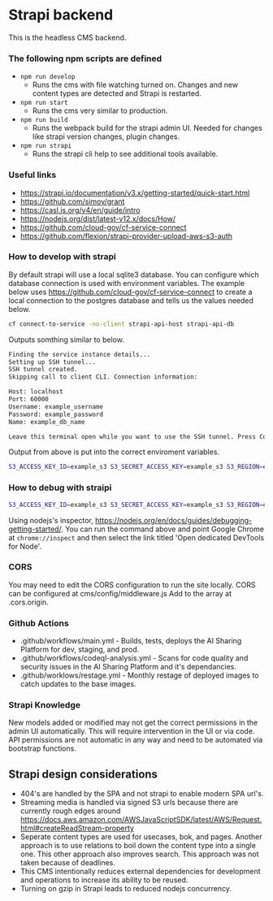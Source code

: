 # Strapi backend

This is the headless CMS backend.

### The following npm scripts are defined

 * `npm run develop`
    * Runs the cms with file watching turned on. Changes and new content types are detected and Strapi is restarted.
 * `npm run start`
    * Runs the cms very similar to production.
 * `npm run build`
    * Runs the webpack build for the strapi admin UI. Needed for changes like strapi version changes, plugin changes.
 * `npm run strapi`
    * Runs the strapi cli help to see additional tools available.

### Useful links

 + https://strapi.io/documentation/v3.x/getting-started/quick-start.html
 + https://github.com/simov/grant
 + https://casl.js.org/v4/en/guide/intro
 + https://nodejs.org/dist/latest-v12.x/docs/How/
 + https://github.com/cloud-gov/cf-service-connect
 + https://github.com/flexion/strapi-provider-upload-aws-s3-auth

### How to develop with strapi

By default strapi will use a local sqlite3 database. You can configure which database connection is used with environment variables. The example below uses https://github.com/cloud-gov/cf-service-connect to create a local connection to the postgres database and tells us the values needed below.

```bash
cf connect-to-service -no-client strapi-api-host strapi-api-db
```

Outputs somthing similar to below.

```bash
Finding the service instance details...
Setting up SSH tunnel...
SSH tunnel created.
Skipping call to client CLI. Connection information:

Host: localhost
Port: 60000
Username: example_username
Password: example_password
Name: example_db_name

Leave this terminal open while you want to use the SSH tunnel. Press Control-C to stop.
```

Output from above is put into the correct enviroment variables.

```bash
S3_ACCESS_KEY_ID=example_s3 S3_SECRET_ACCESS_KEY=example_s3 S3_REGION=example_s3 S3_BUCKET=example_s3 NODE_ENV=development CF_FAKE=1 DATABASE_NAME=example_db_name DATABASE_USERNAME=example_username DATABASE_PASSWORD=example_password DATABASE_PORT=60000 npm run develop
```

### How to debug with straipi

```bash
S3_ACCESS_KEY_ID=example_s3 S3_SECRET_ACCESS_KEY=example_s3 S3_REGION=example_s3 S3_BUCKET=example_s3 NODE_ENV=development CF_FAKE=1 DATABASE_NAME=example_db_name DATABASE_USERNAME=example_username DATABASE_PASSWORD=example_password DATABASE_PORT=60000 node --inspect ./node_modules/.bin/strapi start
```

Using nodejs's inspector, https://nodejs.org/en/docs/guides/debugging-getting-started/. You can run the command above and point Google Chrome at `chrome://inspect` and then select the link titled 'Open dedicated DevTools for Node'.

### CORS

You may need to edit the CORS configuration to run the site locally. CORS can be configured at cms/config/middleware.js Add to the array at .cors.origin.

### Github Actions

 * .github/workflows/main.yml - Builds, tests, deploys the AI Sharing Platform for dev, staging, and prod.
 * .github/workflows/codeql-analysis.yml - Scans for code quality and security issues in the AI Sharing Platform and it's dependancies.
 * .github/worklows/restage.yml - Monthly restage of deployed images to catch updates to the base images.

### Strapi Knowledge

New models added or modified may not get the correct permissions in the admin UI automatically. This will require intervention in the UI or via code. API permissions are not automatic in any way and need to be automated via bootstrap functions.

## Strapi design considerations

 + 404's are handled by the SPA and not strapi to enable modern SPA url's.
 + Streaming media is handled via signed S3 urls because there are currently rough edges around https://docs.aws.amazon.com/AWSJavaScriptSDK/latest/AWS/Request.html#createReadStream-property
 + Seperate content types are used for usecases, bok, and pages. Another approach is to use relations to boil down the content type into a single one. This other approach also improves search. This approach was not taken because of deadlines.
 + This CMS intentionally reduces external dependencies for development and operations to increase its ability to be reused.
 + Turning on gzip in Strapi leads to reduced nodejs concurrency.
